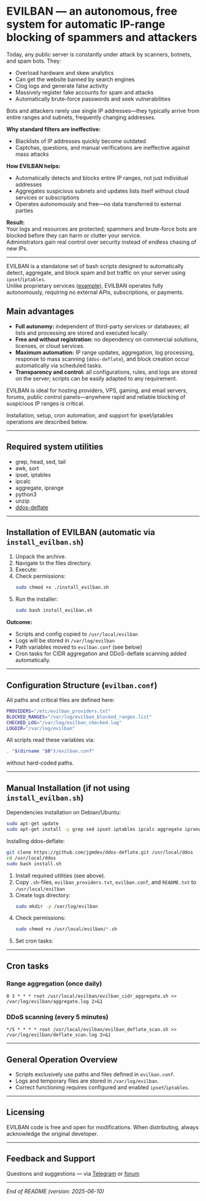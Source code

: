 # EVILBAN — an autonomous, free system for automatic IP-range blocking of spammers and attackers

Today, any public server is constantly under attack by scanners, botnets, and spam bots. They:

- Overload hardware and skew analytics
- Can get the website banned by search engines
- Clog logs and generate false activity
- Massively register fake accounts for spam and attacks
- Automatically brute-force passwords and seek vulnerabilities

Bots and attackers rarely use single IP addresses—they typically arrive from entire ranges and subnets, frequently changing addresses.

**Why standard filters are ineffective:**
- Blacklists of IP addresses quickly become outdated
- Captchas, questions, and manual verifications are ineffective against mass attacks

**How EVILBAN helps:**
- Automatically detects and blocks entire IP ranges, not just individual addresses
- Aggregates suspicious subnets and updates lists itself without cloud services or subscriptions
- Operates autonomously and free—no data transferred to external parties

**Result:**  
Your logs and resources are protected; spammers and brute-force bots are blocked before they can harm or clutter your service.  
Administrators gain real control over security instead of endless chasing of new IPs.

---

EVILBAN is a standalone set of bash scripts designed to automatically detect, aggregate, and block spam and bot traffic on your server using `ipset`/`iptables`.  
Unlike proprietary services ([example](https://cliffe.ru/statyi/biterika_spam_resheniye/)), EVILBAN operates fully autonomously, requiring no external APIs, subscriptions, or payments.

## Main advantages

- **Full autonomy:** independent of third-party services or databases; all lists and processing are stored and executed locally.
- **Free and without registration:** no dependency on commercial solutions, licenses, or cloud services.
- **Maximum automation:** IP range updates, aggregation, log processing, response to mass scanning (`ddos-deflate`), and block creation occur automatically via scheduled tasks.
- **Transparency and control:** all configurations, rules, and logs are stored on the server; scripts can be easily adapted to any requirement.

EVILBAN is ideal for hosting providers, VPS, gaming, and email servers, forums, public control panels—anywhere rapid and reliable blocking of suspicious IP ranges is critical.

Installation, setup, cron automation, and support for ipset/iptables operations are described below.

---

## Required system utilities

- grep, head, sed, tail
- awk, sort
- ipset, iptables
- ipcalc
- aggregate, iprange
- python3
- unzip
- [ddos-deflate](https://github.com/jgmdev/ddos-deflate)

---

## Installation of EVILBAN (automatic via `install_evilban.sh`)

1. Unpack the archive.
2. Navigate to the files directory.
3. Execute:
4. Check permissions:
   ```sh
   sudo chmod +x ./install_evilban.sh
   ```
5. Run the installer:
   ```sh
   sudo bash install_evilban.sh
   ```

**Outcome:**
- Scripts and config copied to `/usr/local/evilban`
- Logs will be stored in `/var/log/evilban`
- Path variables moved to `evilban.conf` (see below)
- Cron tasks for CIDR aggregation and DDoS-deflate scanning added automatically.

---

## Configuration Structure (`evilban.conf`)

All paths and critical files are defined here:

```sh
PROVIDERS="/etc/evilban_providers.txt"
BLOCKED_RANGES="/var/log/evilban_blocked_ranges.list"
CHECKED_LOG="/var/log/evilban_checked.log"
LOGDIR="/var/log/evilban"
```

All scripts read these variables via:
```sh
. "$(dirname "$0")/evilban.conf"
```
without hard-coded paths.

---

## Manual Installation (if not using `install_evilban.sh`)

Dependencies installation on Debian/Ubuntu:
```sh
sudo apt-get update
sudo apt-get install -y grep sed ipset iptables ipcalc aggregate iprange python3 unzip
```

Installing ddos-deflate:
```sh
git clone https://github.com/jgmdev/ddos-deflate.git /usr/local/ddos
cd /usr/local/ddos
sudo bash install.sh
```

1. Install required utilities (see above).
2. Copy `.sh`-files, `evilban_providers.txt`, `evilban.conf`, and `README.txt` to `/usr/local/evilban`
3. Create logs directory:
   ```sh
   sudo mkdir -p /var/log/evilban
   ```
4. Check permissions:
   ```sh
   sudo chmod +x /usr/local/evilban/*.sh
   ```
5. Set cron tasks:

---

## Cron tasks

### Range aggregation (once daily)
```cron
0 3 * * * root /usr/local/evilban/evilban_cidr_aggregate.sh >> /var/log/evilban/aggregate.log 2>&1
```

### DDoS scanning (every 5 minutes)
```cron
*/5 * * * * root /usr/local/evilban/evilban_deflate_scan.sh >> /var/log/evilban/deflate_scan.log 2>&1
```

---

## General Operation Overview

- Scripts exclusively use paths and files defined in `evilban.conf`.
- Logs and temporary files are stored in `/var/log/evilban`.
- Correct functioning requires configured and enabled `ipset`/`iptables`.

---

## Licensing

EVILBAN code is free and open for modifications. When distributing, always acknowledge the original developer.

---

## Feedback and Support

Questions and suggestions — via [Telegram](https://t.me/vbsupport.ru) or [forum](https://vbsupport.ru/forum)

---

_End of README (version: 2025-06-10)_
